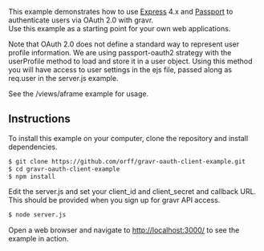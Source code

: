 This example demonstrates how to use [Express](http://expressjs.com/) 4.x and
[Passport](http://passportjs.org/) to authenticate users via OAuth 2.0 with gravr.  
Use this example as a starting point for your own web applications.

Note that OAuth 2.0 does not define a standard way to represent user profile
information.  We are using passport-oauth2 strategy with the userProfile method to
load and store it in a user object.  Using this method you will have access
to user settings in the ejs file, passed along as req.user in the server.js example.

See the /views/aframe example for usage.

## Instructions

To install this example on your computer, clone the repository and install
dependencies.

```bash
$ git clone https://github.com/orff/gravr-oauth-client-example.git
$ cd gravr-oauth-client-example
$ npm install
```

Edit the server.js and set your client_id and client_secret and callback URL.  This should be provided when you sign up for gravr API access.

```bash
$ node server.js
```

Open a web browser and navigate to [http://localhost:3000/](http://localhost:3000/)
to see the example in action.
